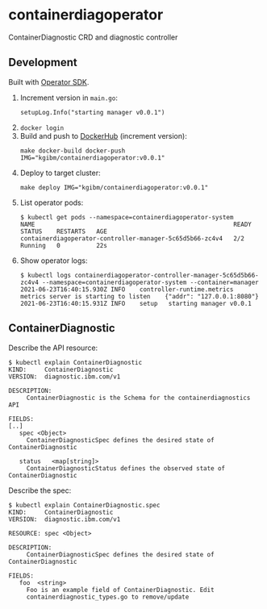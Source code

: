 # containerdiagoperator

ContainerDiagnostic CRD and diagnostic controller

## Development

Built with [Operator SDK](https://sdk.operatorframework.io/docs/building-operators/golang/quickstart/).

1. Increment version in `main.go`:
   ```
   setupLog.Info("starting manager v0.0.1")
   ```
1. `docker login`
1. Build and push to [DockerHub](https://hub.docker.com/r/kgibm/containerdiagoperator) (increment version):
   ```
   make docker-build docker-push IMG="kgibm/containerdiagoperator:v0.0.1"
   ```
1. Deploy to target cluster:
   ```
   make deploy IMG="kgibm/containerdiagoperator:v0.0.1"
   ```
1. List operator pods:
   ```
   $ kubectl get pods --namespace=containerdiagoperator-system
   NAME                                                       READY   STATUS    RESTARTS   AGE
   containerdiagoperator-controller-manager-5c65d5b66-zc4v4   2/2     Running   0          22s
   ```
1. Show operator logs:
   ```
   $ kubectl logs containerdiagoperator-controller-manager-5c65d5b66-zc4v4 --namespace=containerdiagoperator-system --container=manager
   2021-06-23T16:40:15.930Z	INFO	controller-runtime.metrics	metrics server is starting to listen	{"addr": "127.0.0.1:8080"}
   2021-06-23T16:40:15.931Z	INFO	setup	starting manager v0.0.1
   ```

## ContainerDiagnostic

Describe the API resource:

```
$ kubectl explain ContainerDiagnostic     
KIND:     ContainerDiagnostic
VERSION:  diagnostic.ibm.com/v1

DESCRIPTION:
     ContainerDiagnostic is the Schema for the containerdiagnostics API

FIELDS:
[..]
   spec	<Object>
     ContainerDiagnosticSpec defines the desired state of ContainerDiagnostic

   status	<map[string]>
     ContainerDiagnosticStatus defines the observed state of ContainerDiagnostic
```

Describe the spec:

```
$ kubectl explain ContainerDiagnostic.spec       
KIND:     ContainerDiagnostic
VERSION:  diagnostic.ibm.com/v1

RESOURCE: spec <Object>

DESCRIPTION:
     ContainerDiagnosticSpec defines the desired state of ContainerDiagnostic

FIELDS:
   foo	<string>
     Foo is an example field of ContainerDiagnostic. Edit
     containerdiagnostic_types.go to remove/update
```
